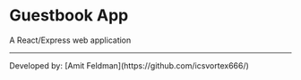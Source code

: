 # Guestbook App
A React/Express web application
<hr>
Developed by: [Amit Feldman](https://github.com/icsvortex666/)
